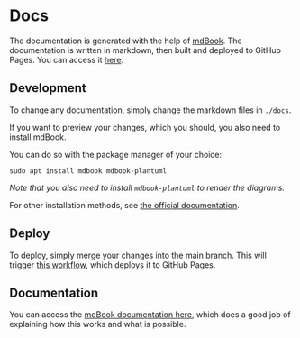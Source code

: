 # Docs
The documentation is generated with the help of [mdBook](https://rust-lang.github.io/mdBook/). The documentation is written in markdown, then built and deployed to GitHub Pages. You can access it [here](https://puzzle.github.io/pcts/).

## Development
To change any documentation, simply change the markdown files in `./docs`.

If you want to preview your changes, which you should, you also need to install mdBook.

You can do so with the package manager of your choice:
```shell
sudo apt install mdbook mdbook-plantuml
```
*Note that you also need to install `mdbook-plantuml` to render the diagrams.*

For other installation methods, see [the official documentation](https://rust-lang.github.io/mdBook/guide/installation.html).

## Deploy 
To deploy, simply merge your changes into the main branch. This will trigger [this workflow](./../.github/workflows/documentation.yaml), which deploys it to GitHub Pages.


## Documentation
You can access the [mdBook documentation here](https://rust-lang.github.io/mdBook), which does a good job of explaining how this works and what is possible.